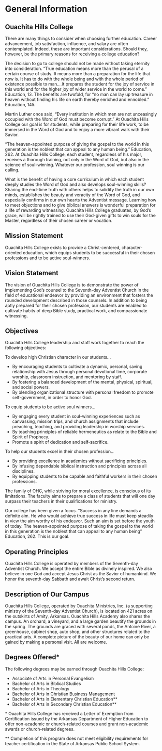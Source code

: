 # General Information
## Ouachita Hills College
There are many things to consider when choosing further education. Career advancement, job satisfaction, influence, and salary are often contemplated. Indeed, these are important considerations. Should they, however, be the primary reasons for receiving a college education?

The decision to go to college should not be made without taking eternity into consideration. “True education means more than the perusal of a certain course of study. It means more than a preparation for the life that now is. It has to do with the whole being and with the whole period of existence possible to man….It prepares the student for the joy of service in this world and for the higher joy of wider service in the world to come.” Education, 13. The benefits are twofold, for “no man can lay up treasure in heaven without finding his life on earth thereby enriched and ennobled.” Education, 145.

Martin Luther once said, “Every institution in which men are not unceasingly occupied with the Word of God must become corrupt.” At Ouachita Hills College our goal is for students, while preparing for their life work, to be immersed in the Word of God and to enjoy a more vibrant walk with their Savior.

“The heaven-appointed purpose of giving the gospel to the world in this generation is the noblest that can appeal to any human being.” Education, 262. At Ouachita Hills College, each student, regardless of his major, receives a thorough training, not only in the Word of God, but also in the science of soul-winning. Whatever our profession, soul winning is our calling.

What is the benefit of having a core curriculum in which each student deeply studies the Word of God and also develops soul-winning skills? Sharing the end-time truth with others helps to solidify the truth in our own minds, establishes the beauty and veracity of the Word of God, and especially confirms in our own hearts the Adventist message. Learning how to meet objections and to give biblical answers is wonderful preparation for a life of rewarding witnessing. Ouachita Hills College graduates, by God’s grace, will be rightly trained to use their God-given gifts to win souls for the Master, regardless of their chosen career or vocation.

## Mission Statement
Ouachita Hills College exists to provide a Christ-centered, character-oriented education, which equips students to be successful in their chosen professions and to be active soul-winners.

## Vision Statement
The vision of Ouachita Hills College is to demonstrate the power of implementing God’s counsel to the Seventh-day Adventist Church in the field of educational endeavor by providing an environment that fosters the rounded development described in those counsels. In addition to being aptly prepared for their chosen profession, our students are enabled to cultivate habits of deep Bible study, practical work, and compassionate witnessing.

## Objectives
Ouachita Hills College leadership and staff work together to reach the following objectives:

To develop high Christian character in our students...

* By encouraging students to cultivate a dynamic, personal, saving relationship with Jesus through personal devotional time, corporate worship, classroom instruction, and mentoring by staff.
* By fostering a balanced development of the mental, physical, spiritual, and social powers.
* By blending organizational structure with personal freedom to promote self-government, in order to honor God.

To equip students to be active soul winners...

* By engaging every student in soul-winning experiences such as canvassing, mission trips, and church assignments that include preaching, teaching, and providing leadership in worship services.
* By teaching principles of reliable hermeneutics as relate to the Bible and Spirit of Prophecy.
* Promote a spirit of dedication and self-sacrifice.

To help our students excel in their chosen profession...

* By providing excellence in academics without sacrificing principles.
* By infusing dependable biblical instruction and principles across all disciplines.
* By equipping students to be capable and faithful workers in their chosen professions.

The family of OHC, while striving for moral excellence, is conscious of its limitations. The faculty aims to prepare a class of students that will one day surpass their teachers in their qualifications for ministry.

Our college has been given a focus. “Success in any line demands a definite aim. He who would achieve true success in life must keep steadily in view the aim worthy of his endeavor. Such an aim is set before the youth of today. The heaven-appointed purpose of taking the gospel to the world in this generation is the noblest that can appeal to any human being” Education, 262. This is our goal.

## Operating Principles
Ouachita Hills College is operated by members of the Seventh-day Adventist Church. We accept the entire Bible as divinely inspired. We also believe in one God and accept Jesus Christ as the Savior of humankind. We honor the seventh-day Sabbath and await Christ’s second return.

## Description of Our Campus
Ouachita Hills College, operated by Ouachita Ministries, Inc. (a supporting ministry of the Seventh-day Adventist Church), is located on 421 acres on the outskirts of Amity, Arkansas. Ouachita Hills Academy also shares the campus. An orchard, a vineyard, and a large garden beautify the grounds in the spring. The grounds are graced with several ponds, the Antoine River, a greenhouse, cabinet shop, auto shop, and other structures related to the practical arts. A complete picture of the beauty of our home can only be gained by making a personal visit. All are welcome.

## Degrees Offered\*
The following degrees may be earned through Ouachita Hills College:

* Associate of Arts in Personal Evangelism
* Bachelor of Arts in Biblical Studies
* Bachelor of Arts in Theology
* Bachelor of Arts in Christian Business Management
* Bachelor of Arts in Elementary Christian Education**
* Bachelor of Arts in Secondary Christian Education**

\* Ouachita Hills College has received a Letter of Exemption from Certification issued by the Arkansas Department of Higher Education to offer non-academic or church-related courses and grant non-academic awards or church-related degrees.

** Completion of this program does not meet eligibility requirements for teacher certification in the State of Arkansas Public School System.
